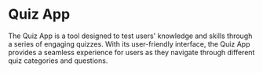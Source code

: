 # Quiz App

The Quiz App is a tool designed to test users' knowledge and skills through a series of engaging quizzes. With its user-friendly interface, the Quiz App provides a seamless experience for users as they navigate through different quiz categories and questions.
